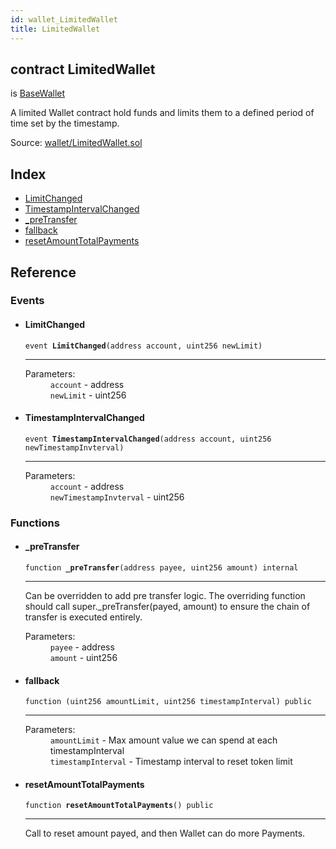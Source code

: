 ```yaml
---
id: wallet_LimitedWallet
title: LimitedWallet
---
```


<div class="contract-doc"><div class="contract"><h2 class="contract-header"><span class="contract-kind">contract</span> LimitedWallet</h2><p class="base-contracts"><span>is</span> <a href="wallet_BaseWallet.html">BaseWallet</a></p><p class="description">A limited Wallet contract hold funds and limits them to a defined period of time set by the timestamp.</p><div class="source">Source: <a href="https://github.com/Cpollo/Ethereum/blob/v0.0.3/contracts/wallet/LimitedWallet.sol" target="_blank">wallet/LimitedWallet.sol</a></div></div><div class="index"><h2>Index</h2><ul><li><a href="wallet_LimitedWallet.html#LimitChanged">LimitChanged</a></li><li><a href="wallet_LimitedWallet.html#TimestampIntervalChanged">TimestampIntervalChanged</a></li><li><a href="wallet_LimitedWallet.html#_preTransfer">_preTransfer</a></li><li><a href="wallet_LimitedWallet.html#">fallback</a></li><li><a href="wallet_LimitedWallet.html#resetAmountTotalPayments">resetAmountTotalPayments</a></li></ul></div><div class="reference"><h2>Reference</h2><div class="events"><h3>Events</h3><ul><li><div class="item event"><span id="LimitChanged" class="anchor-marker"></span><h4 class="name">LimitChanged</h4><div class="body"><code class="signature">event <strong>LimitChanged</strong><span>(address account, uint256 newLimit) </span></code><hr/><dl><dt><span class="label-parameters">Parameters:</span></dt><dd><div><code>account</code> - address</div><div><code>newLimit</code> - uint256</div></dd></dl></div></div></li><li><div class="item event"><span id="TimestampIntervalChanged" class="anchor-marker"></span><h4 class="name">TimestampIntervalChanged</h4><div class="body"><code class="signature">event <strong>TimestampIntervalChanged</strong><span>(address account, uint256 newTimestampInvterval) </span></code><hr/><dl><dt><span class="label-parameters">Parameters:</span></dt><dd><div><code>account</code> - address</div><div><code>newTimestampInvterval</code> - uint256</div></dd></dl></div></div></li></ul></div><div class="functions"><h3>Functions</h3><ul><li><div class="item function"><span id="_preTransfer" class="anchor-marker"></span><h4 class="name">_preTransfer</h4><div class="body"><code class="signature">function <strong>_preTransfer</strong><span>(address payee, uint256 amount) </span><span>internal </span></code><hr/><div class="description"><p>Can be overridden to add pre transfer logic. The overriding function should call super._preTransfer(payed, amount) to ensure the chain of transfer is executed entirely.</p></div><dl><dt><span class="label-parameters">Parameters:</span></dt><dd><div><code>payee</code> - address</div><div><code>amount</code> - uint256</div></dd></dl></div></div></li><li><div class="item function"><span id="fallback" class="anchor-marker"></span><h4 class="name">fallback</h4><div class="body"><code class="signature">function <strong></strong><span>(uint256 amountLimit, uint256 timestampInterval) </span><span>public </span></code><hr/><dl><dt><span class="label-parameters">Parameters:</span></dt><dd><div><code>amountLimit</code> - Max amount value we can spend at each timestampInterval</div><div><code>timestampInterval</code> - Timestamp interval to reset token limit</div></dd></dl></div></div></li><li><div class="item function"><span id="resetAmountTotalPayments" class="anchor-marker"></span><h4 class="name">resetAmountTotalPayments</h4><div class="body"><code class="signature">function <strong>resetAmountTotalPayments</strong><span>() </span><span>public </span></code><hr/><div class="description"><p>Call to reset amount payed, and then Wallet can do more Payments.</p></div></div></div></li></ul></div></div></div>
